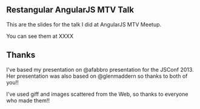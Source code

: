## Restangular AngularJS MTV Talk

This are the slides for the talk I did at AngularJS MTV Meetup.

You can see them at XXXX

## Thanks

I've based my presentation on @afabbro presentation for the JSConf 2013. Her presentation was also based on @glenmaddern so thanks to both of you!!

I've used giff and images scattered from the Web, so thanks to everyone who made them!!